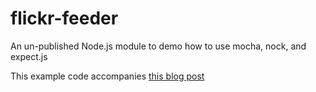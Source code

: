 # flickr-feeder

An un-published Node.js module to demo how to use mocha, nock, and expect.js

This example code accompanies [this blog post](http://www.mikeball.us/blog/testing-node-js-with-mocha-expect-js-and-nock)
